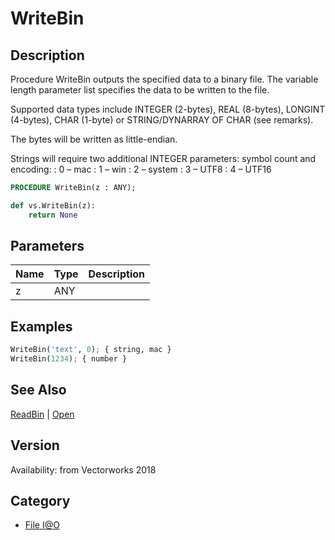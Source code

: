# WriteBin

## Description
Procedure WriteBin outputs the specified data to a binary file. The variable length parameter list specifies the data to be written to the file.

Supported data types include INTEGER (2-bytes), REAL (8-bytes), LONGINT (4-bytes), CHAR (1-byte) or STRING/DYNARRAY OF CHAR (see remarks).

The bytes will be written as little-endian.

Strings will require two additional INTEGER parameters: symbol count and encoding: 
: 0 – mac
: 1 – win
: 2 – system
: 3 – UTF8
: 4 – UTF16

```pascal
PROCEDURE WriteBin(z : ANY);
```

```python
def vs.WriteBin(z):
    return None
```

## Parameters
|Name|Type|Description|
|---|---|---|
|z|ANY|   |

## Examples
```python
WriteBin('text', 0); { string, mac }
WriteBin(1234); { number }
```

## See Also
[ReadBin](ReadBin.md) | [Open](Open.md)

## Version
Availability: from Vectorworks 2018

## Category
* [File I@O](../Categories/File%20IO.md)
